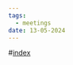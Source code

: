 ```yaml
---
tags:
  - meetings
date: 13-05-2024
---
```

#[index](notes/general-circle/old-gc-meetings/index.md) 
